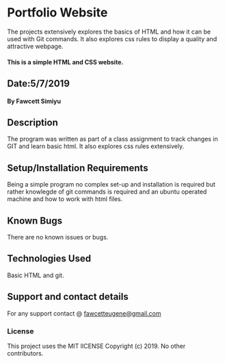 # Portfolio Website
The projects extensively explores the basics of HTML and how it can be used with Git commands. It also explores css rules to display a quality and attractive webpage.  
#### This is a simple HTML and CSS website. 
## Date:5/7/2019
#### By Fawcett Simiyu
## Description
The program was written as part of a class assignment to track changes in GIT and learn basic html. It also explores css rules extensively.
## Setup/Installation Requirements
Being a simple program no complex set-up and installation is required but rather knowlegde of git commands is required and an ubuntu operated machine and how to work with html files. 
## Known Bugs
There are no known issues or bugs.
## Technologies Used
Basic HTML and git.
## Support and contact details
For any support contact @ fawcetteugene@gmail.com
### License
This project uses the MIT lICENSE
Copyright (c) 2019. No other contributors.
